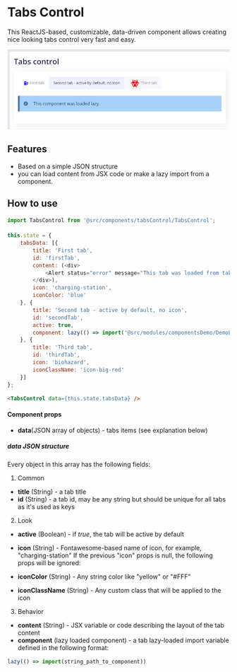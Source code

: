# Tabs Control
This ReactJS-based, customizable, data-driven component allows creating nice looking tabs control very fast and easy.

![Tabs control](https://github.com/saasforge/saas-forge-public-docs/blob/master/TabsControl.png?raw=true)

## Features
- Based on a simple JSON structure
- you can load content from JSX code or make a lazy import from a component.

## How to use

```javascript
import TabsControl from '@src/components/tabsControl/TabsControl';

this.state = {
    tabsData: [{
        title: 'First tab',
        id: 'firstTab',
        content: (<div>
            <Alert status="error" message="This tab was loaded from tab data item's content." />
        </div>),
        icon: 'charging-station',
        iconColor: 'blue'
    }, {
        title: 'Second tab - active by default, no icon',
        id: 'secondTab',
        active: true,
        component: lazy(() => import('@src/modules/componentsDemo/DemoLazyComponent'))
    }, {
        title: 'Third tab',
        id: 'thirdTab',
        icon: 'biohazard',
        iconClassName: 'icon-big-red'
    }]
};
```

```html
<TabsControl data={this.state.tabsData} />
```

#### Component props
- **data**(JSON array of objects) - tabs items (see explanation below)

##### data JSON structure

Every object in this array has the following fields:
1. Common

- **title** (String) - a tab title
- **id** (String) - a tab id, may be any string but should be unique for all tabs as it's used as keys

2. Look

- **active** (Boolean) - if *true*, the tab will be active by default 
- **icon** (String) - Fontawesome-based name of icon, for example, "charging-station"
If the previous "icon" props is null, the following props will be ignored:

- **iconColor** (String) - Any string color like "yellow" or "#FFF"
- **iconClassName** (String) - Any custom class that will be applied to the icon

3. Behavior

- **content** (String) - JSX variable or code describing the layout of the tab content
- **component** (lazy loaded component) - a tab lazy-loaded import variable defined in the following format:
```javascript
lazy(() => import(string_path_to_component))
```
